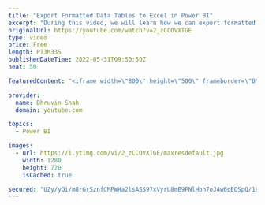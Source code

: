 ```yaml
---
title: "Export Formatted Data Tables to Excel in Power BI"
excerpt: "During this video, we will learn how we can export formatted Data tables to Excel. Now in Power BI Service, we have new feature called - \"Formatted Tables \" and using it one Paginated report is created behind the scenes and we can format the tables as well. Once it is exported to Excel, it is preserving"
originalUrl: https://youtube.com/watch?v=2_zCCOVXTGE
type: video
price: Free
length: PT3M33S
publishedDateTime: 2022-05-31T09:50:50Z
heat: 50

featuredContent: "<iframe width=\"800\" height=\"500\" frameborder=\"0\" src=\"https://www.youtube.com/embed/2_zCCOVXTGE\" allow=\"accelerometer; autoplay; encrypted-media; gyroscope; picture-in-picture\" allowfullscreen></iframe>"

provider:
  name: Dhruvin Shah
  domain: youtube.com

topics:
  - Power BI

images:
  - url: https://i.ytimg.com/vi/2_zCCOVXTGE/maxresdefault.jpg
    width: 1280
    height: 720
    isCached: true

secured: "UZy/yQi/m8rGrSznfCMPWHa2lsASS97xVyrU8mE9FNlHbh7oJ4w6oEOSpQ/19cOqg4tVedKOV1i4M8we1bZ5dlYsbE6q36KhkGTCJg5fBZW0OhyMx9wM48ILyN4cn3ZbOV5UwUnfEyKlLxV/7la8Ve9iXnZ1tiXPv7H5xxy/HZJSg3HT1tZaay5O/zCls5dAs3CqTk5UrPsk3ST32iTbnUNmHBDjQ6WwVYyE+GimXGJCrLPFGLNe9fmyJhMNn1yf4BQ9vOaEJDl5ybUP2bi7GWo9/j50Hykv/2bMUg6Ds6D8Mf6r1xU3YMCAD5WchUFYLI6q+9n+1/CWY3NFmURqn6mkKwRz1qK0Yup53vRBBTDgqPgW5+hRTkMr9bRuuEqdNXRZ55YW5taUa11qLNlPK2u6UN8J1mln60fbOLM1BDI=;whBZ8N3WiOWu9uMMtfQbeQ=="
---
```


